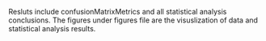 Resluts include confusionMatrixMetrics and all statistical analysis conclusions. The figures under figures file are the visuslization of data and statistical analysis results.
